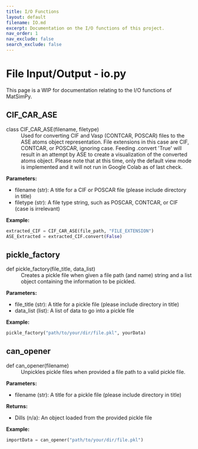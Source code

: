 ```yaml
---
title: I/O Functions
layout: default
filename: IO.md
excerpt: Documentation on the I/O functions of this project.
nav_order: 1
nav_exclude: false
search_exclude: false
---
```


# File Input/Output - io.py

This page is a WIP for documentation relating to the I/O functions of MatSimPy.

## CIF_CAR_ASE
<dl>
<dt>class CIF_CAR_ASE(filename, filetype)</dt>
<dd> 
Used for converting CIF and Vasp (CONTCAR, POSCAR) files to the ASE atoms object representation. File extensions in this case are CIF, CONTCAR, or POSCAR, ignoring case.  Feeding .convert 'True' will result in an attempt by ASE to create a visualization of the converted atoms object.  Please note that at this time, only the default view mode is implemented and it will not run in Google Colab as of last check.
</dd>
</dl>

  **Parameters:**
  * filename (str): A title for a CIF or POSCAR file (please include directory in title)
  * filetype (str): A file type string, such as POSCAR, CONTCAR, or CIF (case is irrelevant)

  **Example:**
  ```python
  extracted_CIF = CIF_CAR_ASE(file_path, "FILE_EXTENSION")
  ASE_Extracted = extracted_CIF.convert(False)
  ```

## pickle_factory 
<dl>
<dt>def pickle_factory(file_title, data_list)</dt>
<dd> 
Creates a pickle file when given a file path (and name) string and a list object containing the information to be pickled.
</dd>
</dl>

  **Parameters:**
  * file_title (str): A title for a pickle file (please include directory in title)
  * data_list (list): A list of data to go into a pickle file

  **Example:**
  ```python
  pickle_factory("path/to/your/dir/file.pkl", yourData)
  ```

## can_opener
<dl>
<dt>def can_opener(filename)</dt>
<dd> 
Unpickles pickle files when provided a file path to a valid pickle file.
</dd>
</dl>

  **Parameters:**
  * filename (str): A title for a pickle file (please include directory in title)
  
  **Returns:**
  * Dills (n/a): An object loaded from the provided pickle file
 
  **Example:**
  ```python
  importData = can_opener("path/to/your/dir/file.pkl")
  ```
